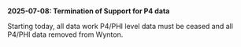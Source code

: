 <div class="alert alert-warning" role="alert" style="margin-top: 3ex" markdown="
1">
<strong>2025-07-08: Termination of Support for P4 data</strong>

<p>Starting today, all data work P4/PHI level data must be ceased and all P4/PHI data removed from Wynton.
</p>

</div>
